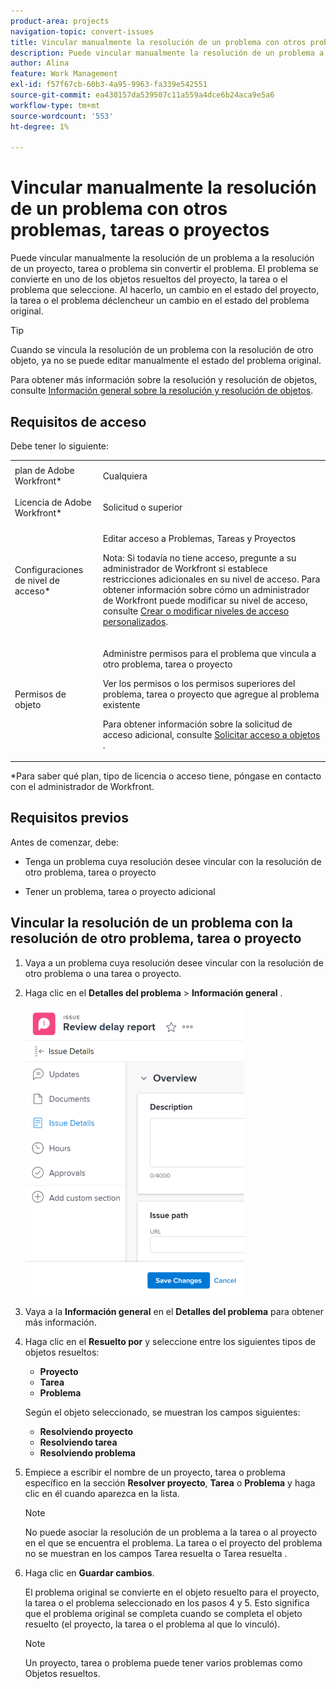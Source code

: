 ```yaml
---
product-area: projects
navigation-topic: convert-issues
title: Vincular manualmente la resolución de un problema con otros problemas, tareas o proyectos
description: Puede vincular manualmente la resolución de un problema a la resolución de un proyecto, tarea o problema sin convertir el problema. El problema se convierte en uno de los objetos resueltos del proyecto, la tarea o el problema que seleccione. Al hacerlo, un cambio en el estado del proyecto, la tarea o el problema déclencheur un cambio en el estado del problema original.
author: Alina
feature: Work Management
exl-id: f57f67cb-60b3-4a95-9963-fa339e542551
source-git-commit: ea430157da539507c11a559a4dce6b24aca9e5a6
workflow-type: tm+mt
source-wordcount: '553'
ht-degree: 1%

---
```


# Vincular manualmente la resolución de un problema con otros problemas, tareas o proyectos

Puede vincular manualmente la resolución de un problema a la resolución de un proyecto, tarea o problema sin convertir el problema. El problema se convierte en uno de los objetos resueltos del proyecto, la tarea o el problema que seleccione. Al hacerlo, un cambio en el estado del proyecto, la tarea o el problema déclencheur un cambio en el estado del problema original.

>[!TIP]
>
>Cuando se vincula la resolución de un problema con la resolución de otro objeto, ya no se puede editar manualmente el estado del problema original.

Para obtener más información sobre la resolución y resolución de objetos, consulte [Información general sobre la resolución y resolución de objetos](../../../manage-work/issues/convert-issues/resolving-and-resolvable-objects.md).

## Requisitos de acceso

Debe tener lo siguiente:

<table style="table-layout:auto"> 
 <col> 
 <col> 
 <tbody> 
  <tr> 
   <td role="rowheader">plan de Adobe Workfront*</td> 
   <td> <p>Cualquiera </p> </td> 
  </tr> 
  <tr> 
   <td role="rowheader">Licencia de Adobe Workfront*</td> 
   <td> <p>Solicitud o superior</p> </td> 
  </tr> 
  <tr> 
   <td role="rowheader">Configuraciones de nivel de acceso*</td> 
   <td> <p>Editar acceso a Problemas, Tareas y Proyectos</p> <p>Nota: Si todavía no tiene acceso, pregunte a su administrador de Workfront si establece restricciones adicionales en su nivel de acceso. Para obtener información sobre cómo un administrador de Workfront puede modificar su nivel de acceso, consulte <a href="../../../administration-and-setup/add-users/configure-and-grant-access/create-modify-access-levels.md" class="MCXref xref">Crear o modificar niveles de acceso personalizados</a>.</p> </td> 
  </tr> 
  <tr> 
   <td role="rowheader">Permisos de objeto</td> 
   <td> <p>Administre permisos para el problema que vincula a otro problema, tarea o proyecto</p> <p>Ver los permisos o los permisos superiores del problema, tarea o proyecto que agregue al problema existente</p> <p>Para obtener información sobre la solicitud de acceso adicional, consulte <a href="../../../workfront-basics/grant-and-request-access-to-objects/request-access.md" class="MCXref xref">Solicitar acceso a objetos </a>.</p> </td> 
  </tr> 
 </tbody> 
</table>

&#42;Para saber qué plan, tipo de licencia o acceso tiene, póngase en contacto con el administrador de Workfront.

## Requisitos previos

Antes de comenzar, debe:

* Tenga un problema cuya resolución desee vincular con la resolución de otro problema, tarea o proyecto

* Tener un problema, tarea o proyecto adicional

## Vincular la resolución de un problema con la resolución de otro problema, tarea o proyecto

1. Vaya a un problema cuya resolución desee vincular con la resolución de otro problema o una tarea o proyecto.
1. Haga clic en el **Detalles del problema** > **Información general** .

   ![](assets/qs-issue-details-icon-expanded-with-overview-section-350x462.png)

1. Vaya a la **Información general** en el **Detalles del problema** para obtener más información.
1. Haga clic en el **Resuelto por** y seleccione entre los siguientes tipos de objetos resueltos:

   * **Proyecto**
   * **Tarea**
   * **Problema**

   Según el objeto seleccionado, se muestran los campos siguientes:

   * **Resolviendo proyecto**
   * **Resolviendo tarea**
   * **Resolviendo problema**


1. Empiece a escribir el nombre de un proyecto, tarea o problema específico en la sección **Resolver proyecto**, **Tarea** o **Problema** y haga clic en él cuando aparezca en la lista.

   >[!NOTE]
   >
   >No puede asociar la resolución de un problema a la tarea o al proyecto en el que se encuentra el problema. La tarea o el proyecto del problema no se muestran en los campos Tarea resuelta o Tarea resuelta .


1. Haga clic en **Guardar cambios**.

   El problema original se convierte en el objeto resuelto para el proyecto, la tarea o el problema seleccionado en los pasos 4 y 5. Esto significa que el problema original se completa cuando se completa el objeto resuelto (el proyecto, la tarea o el problema al que lo vinculó).

   >[!NOTE]
   >
   >Un proyecto, tarea o problema puede tener varios problemas como Objetos resueltos.
